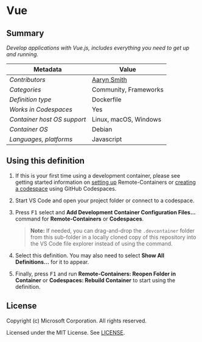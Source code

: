 # Vue

## Summary

*Develop applications with Vue.js, includes everything you need to get up and running.*

|          Metadata           |                    Value                     |
| --------------------------- | -------------------------------------------- |
| *Contributors*              | [Aaryn Smith](https://gitlab.com/aarynsmith) |
| *Categories*                | Community, Frameworks                        |
| *Definition type*           | Dockerfile                                   |
| *Works in Codespaces*       | Yes                                          |
| *Container host OS support* | Linux, macOS, Windows                        |
| *Container OS*              | Debian                                       |
| *Languages, platforms*      | Javascript                                   |

## Using this definition

1. If this is your first time using a development container, please see getting started information on [setting up](https://aka.ms/vscode-remote/containers/getting-started) Remote-Containers or [creating a codespace](https://aka.ms/ghcs-open-codespace) using GitHub Codespaces.

2. Start VS Code and open your project folder or connect to a codespace.

3. Press <kbd>F1</kbd> select and **Add Development Container Configuration Files...** command for **Remote-Containers** or **Codespaces**.

   > **Note:** If needed, you can drag-and-drop the `.devcontainer` folder from this sub-folder in a locally cloned copy of this repository into the VS Code file explorer instead of using the command.

4. Select this definition. You may also need to select **Show All Definitions...** for it to appear.

5. Finally, press <kbd>F1</kbd> and run **Remote-Containers: Reopen Folder in Container** or **Codespaces: Rebuild Container** to start using the definition.

## License

Copyright (c) Microsoft Corporation. All rights reserved.

Licensed under the MIT License. See [LICENSE](https://github.com/Microsoft/vscode-dev-containers/blob/master/LICENSE).
